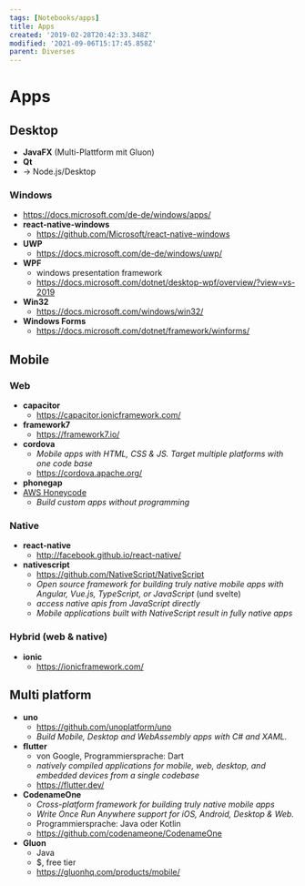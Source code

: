 ```yaml
---
tags: [Notebooks/apps]
title: Apps
created: '2019-02-28T20:42:33.348Z'
modified: '2021-09-06T15:17:45.858Z'
parent: Diverses
---
```


# Apps

## Desktop
- **JavaFX** (Multi-Plattform mit Gluon)
- **Qt**
- → Node.js/Desktop


### Windows
- <https://docs.microsoft.com/de-de/windows/apps/>
- **react-native-windows**
  - <https://github.com/Microsoft/react-native-windows>
- **UWP**
  - <https://docs.microsoft.com/de-de/windows/uwp/>
- **WPF**
  - windows presentation framework
  - <https://docs.microsoft.com/dotnet/desktop-wpf/overview/?view=vs-2019>
- **Win32**
  - <https://docs.microsoft.com/windows/win32/>
- **Windows Forms**
  - <https://docs.microsoft.com/dotnet/framework/winforms/>


## Mobile

### Web
- **capacitor**
  - <https://capacitor.ionicframework.com/>
- **framework7**
  - <https://framework7.io/>
- **cordova**
  - *Mobile apps with HTML, CSS & JS. Target multiple platforms with one code base*
  - <https://cordova.apache.org/>
- **phonegap**
- [AWS Honeycode](https://www.honeycode.aws/)
  - *Build custom apps without programming*

### Native
- **react-native**
  - <http://facebook.github.io/react-native/>
- **nativescript**
  - <https://github.com/NativeScript/NativeScript>
  - *Open source framework for building truly native mobile apps with Angular, Vue.js, TypeScript, or JavaScript* (und svelte)
  - *access native apis from JavaScript directly*
  - *Mobile applications built with NativeScript result in fully native apps*

### Hybrid (web & native)
- **ionic**
  - <https://ionicframework.com/>


## Multi platform
- **uno**
  - <https://github.com/unoplatform/uno>
  - *Build Mobile, Desktop and WebAssembly apps with C# and XAML.*
- **flutter**
  - von Google, Programmiersprache: Dart
  - *natively compiled applications for mobile, web, desktop, and embedded devices from a single codebase*
  - <https://flutter.dev/>
- **CodenameOne**
  - *Cross-platform framework for building truly native mobile apps*
  - *Write Once Run Anywhere support for iOS, Android, Desktop & Web.*
  - Programmiersprache: Java oder Kotlin
  - <https://github.com/codenameone/CodenameOne>
- **Gluon**
  - Java
  - $, free tier
  - <https://gluonhq.com/products/mobile/>
